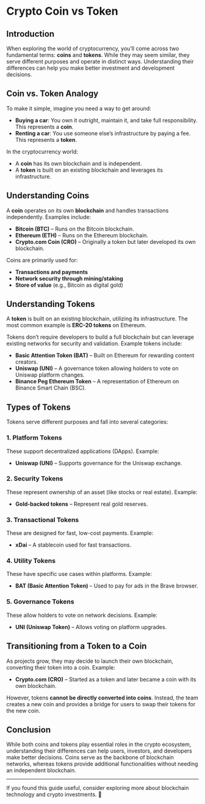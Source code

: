 # Crypto Coin vs Token

## Introduction
When exploring the world of cryptocurrency, you’ll come across two fundamental terms: **coins** and **tokens**. While they may seem similar, they serve different purposes and operate in distinct ways. Understanding their differences can help you make better investment and development decisions.

## Coin vs. Token Analogy
To make it simple, imagine you need a way to get around:
- **Buying a car**: You own it outright, maintain it, and take full responsibility. This represents a **coin**.
- **Renting a car**: You use someone else’s infrastructure by paying a fee. This represents a **token**.

In the cryptocurrency world:
- A **coin** has its own blockchain and is independent.
- A **token** is built on an existing blockchain and leverages its infrastructure.

## Understanding Coins
A **coin** operates on its own **blockchain** and handles transactions independently. Examples include:
- **Bitcoin (BTC)** – Runs on the Bitcoin blockchain.
- **Ethereum (ETH)** – Runs on the Ethereum blockchain.
- **Crypto.com Coin (CRO)** – Originally a token but later developed its own blockchain.

Coins are primarily used for:
- **Transactions and payments**
- **Network security through mining/staking**
- **Store of value** (e.g., Bitcoin as digital gold)

## Understanding Tokens
A **token** is built on an existing blockchain, utilizing its infrastructure. The most common example is **ERC-20 tokens** on Ethereum.

Tokens don’t require developers to build a full blockchain but can leverage existing networks for security and validation. Example tokens include:
- **Basic Attention Token (BAT)** – Built on Ethereum for rewarding content creators.
- **Uniswap (UNI)** – A governance token allowing holders to vote on Uniswap platform changes.
- **Binance Peg Ethereum Token** – A representation of Ethereum on Binance Smart Chain (BSC).

## Types of Tokens
Tokens serve different purposes and fall into several categories:

### 1. Platform Tokens
These support decentralized applications (DApps). Example:
- **Uniswap (UNI)** – Supports governance for the Uniswap exchange.

### 2. Security Tokens
These represent ownership of an asset (like stocks or real estate). Example:
- **Gold-backed tokens** – Represent real gold reserves.

### 3. Transactional Tokens
These are designed for fast, low-cost payments. Example:
- **xDai** – A stablecoin used for fast transactions.

### 4. Utility Tokens
These have specific use cases within platforms. Example:
- **BAT (Basic Attention Token)** – Used to pay for ads in the Brave browser.

### 5. Governance Tokens
These allow holders to vote on network decisions. Example:
- **UNI (Uniswap Token)** – Allows voting on platform upgrades.

## Transitioning from a Token to a Coin
As projects grow, they may decide to launch their own blockchain, converting their token into a coin. Example:
- **Crypto.com (CRO)** – Started as a token and later became a coin with its own blockchain.

However, tokens **cannot be directly converted into coins**. Instead, the team creates a new coin and provides a bridge for users to swap their tokens for the new coin.

## Conclusion
While both coins and tokens play essential roles in the crypto ecosystem, understanding their differences can help users, investors, and developers make better decisions. Coins serve as the backbone of blockchain networks, whereas tokens provide additional functionalities without needing an independent blockchain.

---

If you found this guide useful, consider exploring more about blockchain technology and crypto investments. 🚀